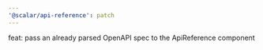 ```yaml
---
'@scalar/api-reference': patch
---
```


feat: pass an already parsed OpenAPI spec to the ApiReference component
